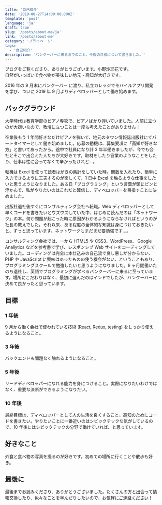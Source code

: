 ```yaml
---
title: '自己紹介'
date: '2019-08-27T14:00:00.000Z'
template: 'post'
language: 'ja'
draft: true
slug: '/posts/about-me/ja'
link: '/posts/about-me'
category: 'プライベート'
tags:
  - '自己紹介'
description: 'バンクーバーに来るまでのこと、今後の目標について書きました。'
---
```


ブログをご覧くださり、ありがとうございます。小野沙耶花です。<br/>
自然がいっぱいで食べ物が美味しい地元・高知が大好きです。

2016 年の 9 月末にバンクーバー に渡り、私立カレッジでモバイルアプリ開発を学び、ついに 2019 年 9 月よりディベロッパーとして働き始めます。

## バックグラウンド

大学時代は教育学部のピアノ専攻で、ピアノばかり弾いていました。人前に立つのが大嫌いなので、教壇に立つことは一度も考えたことがありません！

卒業後もう 1 年間好きなだけピアノを弾いて、地元のタウン情報誌出版社にてパートタイマーとして働き始めました。応募の動機は、募集要項に「高知が好きな方」と書いてあったから。途中で社員になり計 3 年半働きましたが、今でも会社とそこで出会えた人たちが大好きです。取材をしたり営業のようなことをしたり、仕事は性に合ってなくて辛かったけれど…。

転機は Excel を使って読者はがきの集計をしていた時。関数を入れたり、簡単に入力できるように工夫するのが楽しくて、1 日中 Excel を触るような仕事をしたいと思うようになりました。ある日「プログラミング」という言葉が頭にピンと浮かんで、私がやりたいのはこれだと確信し、ディベロッパーを目指すことに決めました。

出版社退社後すぐにコンサルティング会社へ転職。Web ディベロッパーとして早くコードを書きたいとウズウズしていた中、はじめに読んだのは「ネットワーク」の本。何か問題が起こった時に原因がわかるようにならなければというのが社長の教えでした。それ以来、ある程度の全体的な知識は身につけておきたいと、ずっと思っています。ネットワークもまだまだ要勉強です…。

コンサルティング会社では、一から HTML5 や CSS3、WordPress、 Google Anallytics などを参考書で学び、レスポンシブ Web サイトをコーディングしていました。コーディングは完全に本仕込みの自己流で良し悪しが分からない、PHP や JavaScript に興味はあったものの使う機会がない、ということもあり、プログラミングスクールで勉強したいと思うようになりました。9 ヶ月間働いたのち退社し、英語でプログラミングが学べるバンクーバーに来るに至っています。場所にこだわりはなく、最初に選んだのはインドでしたが、バンクーバーに決めて良かったと思っています。

## 目標

### 1 年後

9 月から働く会社で使われている技術 (React, Redux, testing) をしっかり使えるようになること。

### 3 年後

バックエンドも問題なく触れるようになること。

### 5 年後

リードディベロッパーになれる能力を身につけること。実際になりたいわけではなく、重要な決断ができるようになりたい。

### 10 年後

最終目標は、ディベロッパーとして人の生活を良くすること。高知のためにコードを書きたい。やりたいことに一番近いのはシビックテックな気がしているので、10 年後にはシビックテックの分野で働けていれば、と思っています。

## 好きなこと

外食と食べ物の写真を撮るのが好きです。初めての場所に行くことや散歩も好き。

## 最後に

最後までお読みくださり、ありがとうございました。たくさんの方と出会って情報交換したり、色々なことを学んだりしたいので、お気軽に[ご連絡ください](/pages/contacts)！
